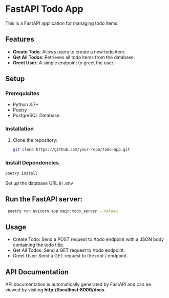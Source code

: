 # FastAPI Todo App

This is a FastAPI application for managing todo items.

## Features

- **Create Todo**: Allows users to create a new todo item.
- **Get All Todos**: Retrieves all todo items from the database.
- **Greet User**: A simple endpoint to greet the user.

## Setup

### Prerequisites

- Python 3.7+
- Poetry
- PostgreSQL Database

### Installation

1. Clone the repository:

   ```bash
   git clone https://github.com/your-repo/todo-app.git
   ```
### Install Dependencies

   ```bash
poetry install
   ```

 Set up the database URL in .env

## Run the FastAPI server:

   ```bash
    poetry run uvicorn app.main:todo_server --reload
   ```

## Usage

- Create Todo: Send a POST request to /todo endpoint with a JSON body containing the todo title.
- Get All Todos: Send a GET request to /todo endpoint.
- Greet User: Send a GET request to the root / endpoint.

## API Documentation

API documentation is automatically generated by FastAPI and can be viewed by visiting **http://localhost:8000/docs**.
